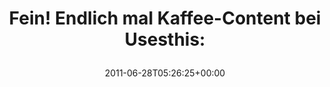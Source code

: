 ---
retweeted: false
source: <a href="http://itunes.apple.com/us/app/twitter/id409789998?mt=12" rel="nofollow">Twitter
  for Mac</a>
entities:
  hashtags: []
  symbols: []
  user_mentions: []
  urls:
  - url: http://t.co/TofHrPI
    expanded_url: http://katie.o.shea.usesthis.com/
    display_url: katie.o.shea.usesthis.com
    indices:
    - '47'
    - '66'
display_text_range:
- '0'
- '66'
favorite_count: '0'
id_str: '85579784368832512'
truncated: false
retweet_count: '0'
id: '85579784368832512'
possibly_sensitive: false
created_at: Tue Jun 28 05:26:25 +0000 2011
favorited: false
full_text: 'Fein! Endlich mal Kaffee-Content bei Usesthis:'
lang: de
quote_url: http://katie.o.shea.usesthis.com/
tags:
- pesos/twitter
date: '2011-06-28T05:26:25+00:00'
src: https://twitter.com/bascht/status/85579784368832512
original_url: https://twitter.com/bascht/status/85579784368832512
type: twitter_tweet
text: 'Fein! Endlich mal Kaffee-Content bei Usesthis:'
title: 'Fein! Endlich mal Kaffee-Content bei Usesthis:

  '

---